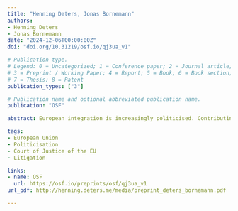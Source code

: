 ```yaml
---
title: "Henning Deters, Jonas Bornemann"
authors:
- Henning Deters
- Jonas Bornemann
date: "2024-12-06T00:00:00Z"
doi: "doi.org/10.31219/osf.io/qj3ua_v1"

# Publication type.
# Legend: 0 = Uncategorized; 1 = Conference paper; 2 = Journal article;
# 3 = Preprint / Working Paper; 4 = Report; 5 = Book; 6 = Book section;
# 7 = Thesis; 8 = Patent
publication_types: ["3"]

# Publication name and optional abbreviated publication name.
publication: "OSF"

abstract: European integration is increasingly politicised. Contributing to a new strand of research that examines how EU institutions and Member State governments respond to this trend, this article focuses on the judicial arena. We explore whether authority transfers to the EU have provoked legal mobilisation by Member States before the Court of Justice of the EU, and we analyse the salience and polarisation of this litigation over time. Based on original data on interventions in all direct actions with government parties from 1954 to 2022, we find intensifying but differentiated judicial politicisation. Member States increasingly mobilise against European legislation, implementation, and enforcement. While challenges to legislation grew more salient but not more polarised over time, litigation against implementation decisions became more controversial but remained obscure. We argue that these varying trends mirror differential changes in the authority of EU institutions to enact, implement and enforce binding rules.

tags:
- European Union
- Politicisation
- Court of Justice of the EU
- Litigation

links:
- name: OSF
  url: https://osf.io/preprints/osf/qj3ua_v1
url_pdf: http://henning.deters.me/media/preprint_deters_bornemann.pdf

---
```

